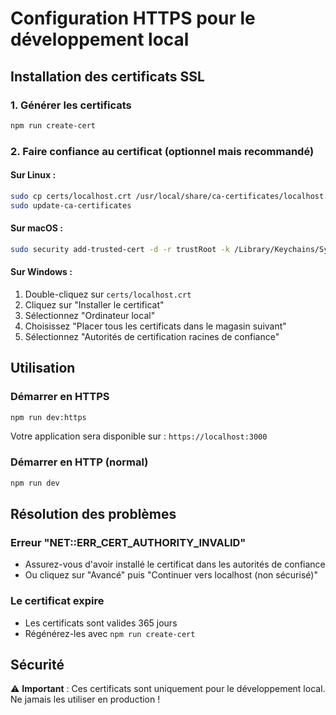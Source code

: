# Configuration HTTPS pour le développement local

## Installation des certificats SSL

### 1. Générer les certificats
```bash
npm run create-cert
```

### 2. Faire confiance au certificat (optionnel mais recommandé)

#### Sur Linux :
```bash
sudo cp certs/localhost.crt /usr/local/share/ca-certificates/localhost.crt
sudo update-ca-certificates
```

#### Sur macOS :
```bash
sudo security add-trusted-cert -d -r trustRoot -k /Library/Keychains/System.keychain certs/localhost.crt
```

#### Sur Windows :
1. Double-cliquez sur `certs/localhost.crt`
2. Cliquez sur "Installer le certificat"
3. Sélectionnez "Ordinateur local"
4. Choisissez "Placer tous les certificats dans le magasin suivant"
5. Sélectionnez "Autorités de certification racines de confiance"

## Utilisation

### Démarrer en HTTPS
```bash
npm run dev:https
```

Votre application sera disponible sur : `https://localhost:3000`

### Démarrer en HTTP (normal)
```bash
npm run dev
```

## Résolution des problèmes

### Erreur "NET::ERR_CERT_AUTHORITY_INVALID"
- Assurez-vous d'avoir installé le certificat dans les autorités de confiance
- Ou cliquez sur "Avancé" puis "Continuer vers localhost (non sécurisé)"

### Le certificat expire
- Les certificats sont valides 365 jours
- Régénérez-les avec `npm run create-cert`

## Sécurité

⚠️ **Important** : Ces certificats sont uniquement pour le développement local. Ne jamais les utiliser en production ! 